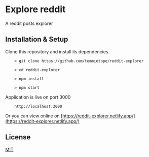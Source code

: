 # Explore reddit
A reddit posts explorer

## Installation & Setup

  Clone this repository and install its dependencies.

        > git clone https://github.com/temmietope/reddit-explorer

        > cd reddit-explorer

        > npm install

        > npm start

  Application is live on port 3000

        http://localhost:3000

  Or you can view online on [https://reddit-explorer.netlify.app/](https://reddit-explorer.netlify.app/)


## License
[MIT](https://choosealicense.com/licenses/mit/)